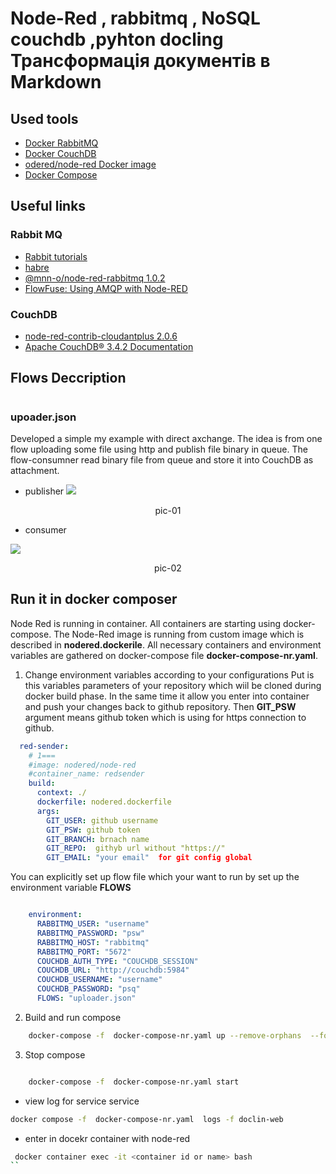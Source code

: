 # Node-Red , rabbitmq ,  NoSQL couchdb ,pyhton docling Трансформація документів в Markdown

## Used tools
- [Docker RabbitMQ](https://hub.docker.com/_/rabbitmq/)
- [Docker CouchDB](https://hub.docker.com/_/couchdb)
- [odered/node-red Docker image](https://hub.docker.com/r/nodered/node-red)
- [Docker Compose](https://docs.docker.com/compose/)


## Useful links

### Rabbit MQ

- [Rabbit tutorials](https://www.rabbitmq.com/tutorials)
- [habre](https://habr.com/ru/articles/434510/)
- [@mnn-o/node-red-rabbitmq 1.0.2](https://flows.nodered.org/node/@mnn-o/node-red-rabbitmq)
- [FlowFuse: Using AMQP with Node-RED](https://flowfuse.com/node-red/protocol/amqp/)

### CouchDB

- [node-red-contrib-cloudantplus 2.0.6](https://flows.nodered.org/node/node-red-contrib-cloudantplus)
- [Apache CouchDB® 3.4.2 Documentation](https://docs.couchdb.org/en/stable/)


## Flows Deccription
 
#
### upoader.json 
Developed a simple my example with direct axchange.
The idea is from one flow uploading some file  using http and publish file binary  in queue.
The flow-consumner read binary file  from queue and store it into CouchDB as attachment. 

- publisher
<kbd><img src="doc/pic-01.png" /></kbd>
<p style="text-align: center;"><a name="pic-01">pic-01</a></p>

- consumer

<kbd><img src="doc/pic-02.png" /></kbd>
<p style="text-align: center;"><a name="pic-02">pic-02</a></p>


## Run it in docker composer

Node Red is running in container. All containers are starting  using docker-compose. The  Node-Red image is running from custom image which is described in **nodered.dockerile**. 
All necessary containers and environment variables are gathered on docker-compose file **docker-compose-nr.yaml**.

1. Change environment variables according to your configurations
Put is this variables parameters of your repository which wiil be cloned during docker build phase. In the same time it allow you enter into container and push your changes back to github repository.  Then **GIT_PSW** argument means github token which is using for https connection to github.



```yaml
  red-sender:
    # 1===
    #image: nodered/node-red
    #container_name: redsender
    build:
      context: ./
      dockerfile: nodered.dockerfile 
      args:
        GIT_USER: github username
        GIT_PSW: github token
        GIT_BRANCH: brnach name
        GIT_REPO:  githyb url without "https://"
        GIT_EMAIL: "your email"  for git config global

```

You can explicitly set up flow file which your want to run  by set up the environment variable **FLOWS**

```yaml

    environment:
      RABBITMQ_USER: "username"
      RABBITMQ_PASSWORD: "psw"
      RABBITMQ_HOST: "rabbitmq"
      RABBITMQ_PORT: "5672"      
      COUCHDB_AUTH_TYPE: "COUCHDB_SESSION"
      COUCHDB_URL: "http://couchdb:5984"
      COUCHDB_USERNAME: "username"
      COUCHDB_PASSWORD: "psq" 
      FLOWS: "uploader.json"    
```

2. Build and run compose


```bash
    docker-compose -f  docker-compose-nr.yaml up --remove-orphans  --force-recreate --build -d
```

3. Stop compose

```bash

    docker-compose -f  docker-compose-nr.yaml start
```

- view log for service service
```bash
docker compose -f  docker-compose-nr.yaml  logs -f doclin-web
```

- enter in docekr container with node-red

```bash
 docker container exec -it <container id or name> bash
``




